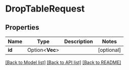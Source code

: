 # DropTableRequest

## Properties

Name | Type | Description | Notes
------------ | ------------- | ------------- | -------------
**id** | Option<**Vec<String>**> |  | [optional]

[[Back to Model list]](../README.md#documentation-for-models) [[Back to API list]](../README.md#documentation-for-api-endpoints) [[Back to README]](../README.md)



